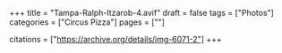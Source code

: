 +++
title = "Tampa-Ralph-Itzarob-4.avif"
draft = false
tags = ["Photos"]
categories = ["Circus Pizza"]
pages = [""]

citations = ["https://archive.org/details/img-6071-2"]
+++

